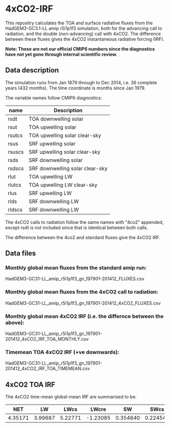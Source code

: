 # 4xCO2-IRF

This repositry calculates the TOA and surface radiative fluxes from the HadGEM3-GC3.1-LL amip r5i1p1f3 simulation, both for the advancing call to radiation, and the double (non-advancing) call with 4xCO2.  The difference between these fluxes gives the 4xCO2 instantaneous radiative forcing (IRF).

**Note: These are not our official CMIP6 numbers since the diagnostics have not yet gone through internal scientific review.**

## Data description

The simulation runs from Jan 1879 through to Dec 2014, i.e. 36 complete years (432 months).  The time coordinate is months since Jan 1979.

The variable names follow CMIP6 diagnostics:

| name | Description |
| ---- | ----------- |
| rsdt | TOA downwelling solar |
| rsut | TOA upwelling solar |
| rsutcs | TOA upwelling solar clear-sky |
| rsus | SRF upwelling solar |
| rsuscs | SRF upwelling solar clear-sky |
| rsds | SRF downwelling solar |
| rsdscs | SRF downwelling solar clear-sky |
| rlut | TOA upwelling LW |
| rlutcs | TOA upwelling LW clear-sky |
| rlus | SRF upwelling LW |
| rlds | SRF downwelling LW |
| rldscs | SRF downwelling LW |

The 4xCO2 calls to radiation follow the same names with "4co2" appended, except rsdt is not included since that is identical between both calls.

The difference between the 4co2 and standard fluxes give the 4xCO2 IRF.

## Data files

### Monthly global mean fluxes from the standard amip run:
HadGEM3-GC31-LL_amip_r5i1p1f3_gn_197901-201412_FLUXES.csv

### Monthly global mean fluxes from the 4xCO2 call to radiation:
HadGEM3-GC31-LL_amip_r5i1p1f3_gn_197901-201412_4xCO2_FLUXES.csv

### Monthly global mean 4xCO2 IRF (i.e. the differnce between the above):
HadGEM3-GC31-LL_amip_r5i1p1f3_gn_197901-201412_4xCO2_IRF_TOA_MONTHLY.csv

### Timemean TOA 4xCO2 IRF (+ve downwards):
HadGEM3-GC31-LL_amip_r5i1p1f3_gn_197901-201412_4xCO2_IRF_TOA_TIMEMEAN.csv

## 4xCO2 TOA IRF

The 4xCO2 time-mean global-mean IRF are summarised to be:

| NET | LW | LWcs | LWcre | SW | SWcs | SWcre |
| --- | -- | ---- | ----- | -- | ---- | ----- |
| 4.35171 | 3.99687 | 5.22771 | -1.23085 | 0.354840 | 0.224545 | 0.130296 |
